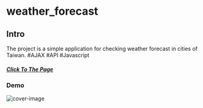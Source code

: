 # weather_forecast

<h2>Intro</h2>

The project is a simple application for checking weather forecast in cities of Taiwan. #AJAX #API #Javascript

<a href="https://autoimpact.github.io/weather_forecast/"><h5>Click To The Page</h5></a>


<h3>Demo</h3>
<img src="https://github.com/autoimpact/weather_forecast/blob/master/readme/weather_forecast_cover.gif" alt="cover-image">

